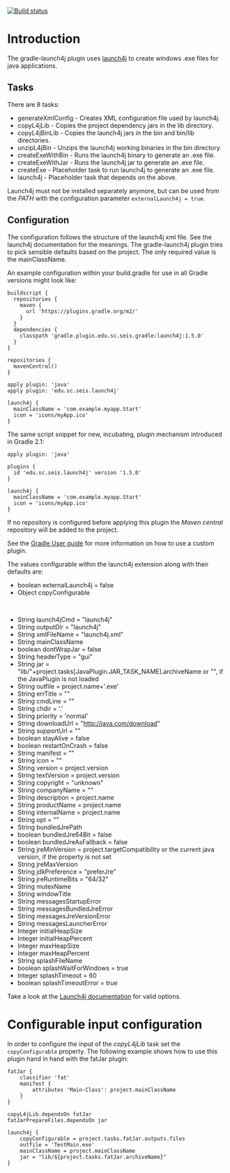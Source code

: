[![Build status](https://ci.appveyor.com/api/projects/status/xscd7594tneg721r/branch/master?svg=true)](https://ci.appveyor.com/project/TheBoegl/gradle-launch4j/branch/master)

Introduction
============

The gradle-launch4j plugin uses [launch4j](http://launch4j.sourceforge.net/) to create windows .exe files for java applications.

Tasks
-----
There are 8 tasks:

  * generateXmlConfig - Creates XML configuration file used by launch4j.
  * copyL4jLib - Copies the project dependency jars in the lib directory.
  * copyL4jBinLib - Copies the launch4j jars in the bin and bin/lib directories.
  * unzipL4jBin - Unzips the launch4j working binaries in the bin directory.
  * createExeWithBin - Runs the launch4j binary to generate an .exe file.
  * createExeWithJar - Runs the launch4j jar to generate an .exe file.
  * createExe - Placeholder task to run launch4j to generate an .exe file.
  * launch4j - Placeholder task that depends on the above.

Launch4j must not be installed separately anymore, but can be used from the *PATH* with the configuration parameter `externalLaunch4j = true`.

Configuration
-------------

The configuration follows the structure of the launch4j xml file. See the launch4j documentation for the meanings. The gradle-launch4j plugin tries to pick sensible defaults based on the project. The only required
value is the mainClassName.

An example configuration within your build.gradle for use in all Gradle versions might look like:

    buildscript {
      repositories {
        maven {
          url 'https://plugins.gradle.org/m2/'
        }
      }
      dependencies {
        classpath 'gradle.plugin.edu.sc.seis.gradle:launch4j:1.5.0'
      }
    }

    repositories {
      mavenCentral()
    }

    apply plugin: 'java'
    apply plugin: 'edu.sc.seis.launch4j'

    launch4j {
      mainClassName = 'com.example.myapp.Start'
      icon = 'icons/myApp.ico'
    }

The same script snippet for new, incubating, plugin mechanism introduced in Gradle 2.1:

    apply plugin: 'java'

    plugins {
      id 'edu.sc.seis.launch4j' version '1.5.0'
    }

    launch4j {
      mainClassName = 'com.example.myapp.Start'
      icon = 'icons/myApp.ico'
    }


If no repository is configured before applying this plugin the *Maven central* repository will be added to the project.

See the [Gradle User guide](http://gradle.org/docs/current/userguide/custom_plugins.html#customPluginStandalone) for more information on how to use a custom plugin.

The values configurable within the launch4j extension along with their defaults are:

 *    boolean externalLaunch4j = false
 *    Object copyConfigurable

&nbsp;  

 *    String launch4jCmd = "launch4j"
 *    String outputDir = "launch4j"
 *    String xmlFileName = "launch4j.xml"
 *    String mainClassName
 *    boolean dontWrapJar = false
 *    String headerType = "gui"
 *    String jar = "lib/"+project.tasks[JavaPlugin.JAR_TASK_NAME].archiveName or "", if the JavaPlugin is not loaded
 *    String outfile = project.name+'.exe'
 *    String errTitle = ""
 *    String cmdLine = ""
 *    String chdir = '.'
 *    String priority = 'normal'
 *    String downloadUrl = "http://java.com/download"
 *    String supportUrl = ""
 *    boolean stayAlive = false
 *    boolean restartOnCrash = false
 *    String manifest = ""
 *    String icon = ""
 *    String version = project.version
 *    String textVersion = project.version
 *    String copyright = "unknown"
 *    String companyName = ""
 *    String description = project.name
 *    String productName = project.name
 *    String internalName = project.name
 *    String opt = ""
 *    String bundledJrePath
 *    boolean bundledJre64Bit = false
 *    boolean bundledJreAsFallback = false
 *    String jreMinVersion = project.targetCompatibility or the current java version, if the property is not set
 *    String jreMaxVersion
 *    String jdkPreference = "preferJre"
 *    String jreRuntimeBits = "64/32"
 *    String mutexName
 *    String windowTitle
 *    String messagesStartupError
 *    String messagesBundledJreError
 *    String messagesJreVersionError
 *    String messagesLauncherError
 *    Integer initialHeapSize
 *    Integer initialHeapPercent
 *    Integer maxHeapSize
 *    Integer maxHeapPercent
 *    String splashFileName
 *    boolean splashWaitForWindows = true
 *    Integer splashTimeout = 60
 *    boolean splashTimeoutError = true

Take a look at the [Launch4j documentation](http://launch4j.sourceforge.net/docs.html#Configuration_file) for valid options.

# Configurable input configuration

In order to configure the input of the *copyL4jLib* task set the `copyConfigurable` property.
The following example shows how to use this plugin hand in hand with the fatJar plugin:

```
fatJar {
    classifier 'fat'
    manifest {
        attributes 'Main-Class': project.mainClassName
    }
}

copyL4jLib.dependsOn fatJar
fatJarPrepareFiles.dependsOn jar

launch4j {
    copyConfigurable = project.tasks.fatJar.outputs.files
    outfile = 'TestMain.exe'
    mainClassName = project.mainClassName
    jar = "lib/${project.tasks.fatJar.archiveName}"
}
```
